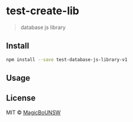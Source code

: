 # test-create-lib

> database js library

## Install

```bash
npm install --save test-database-js-library-v1
```

## Usage


## License

MIT © [MagicBoUNSW](https://github.com/MagicBoUNSW)